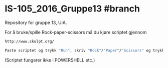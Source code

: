 # IS-105_2016_Gruppe13 #branch <develop>
Repository for gruppe 13, UiA.

For å bruke/spille Rock-paper-scissors må du kjøre scriptet gjennom
```sh
http://www.skulpt.org/
```
```sh
Paste scriptet og trykk "Run", skriv "Rock"/"Paper"/"Scissors" og trykk OK. Se resultatet i "Output"-boksen.
```
(Scriptet fungerer ikke i POWERSHELL etc.)
